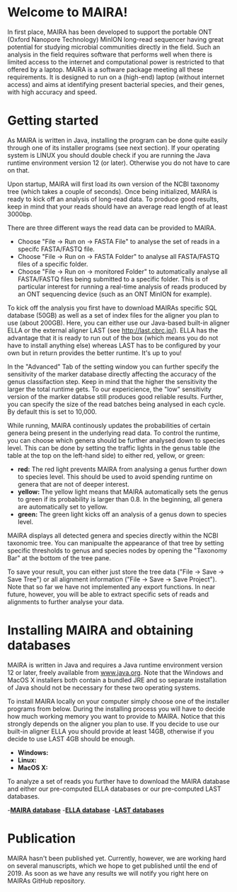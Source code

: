 # Welcome to MAIRA!

In first place, MAIRA has been developed to support the portable ONT (Oxford Nanopore Technology) MinION long-read sequencer having great potential for studying microbial communities directly in the field. Such an analysis in the field requires software that performs well when there is limited access to the internet and computational power is restricted to that offered by a laptop. MAIRA is a software package meeting all these requirements. It is designed to run on a (high-end) laptop (without internet access) and aims at identifying present bacterial species, and their genes, with high accuracy and speed.

# Getting started

As MAIRA is written in Java, installing the program can be done quite easily through one of its installer programs (see next section). If your operating system is LINUX you should double check if you are running the Java runtime environment version 12 (or later). Otherwise you do not have to care on that.

Upon startup, MAIRA will first load its own version of the NCBI taxonomy tree (which takes a couple of seconds). Once being initialized, MAIRA is ready to kick off an analysis of long-read data. To produce good results, keep in mind that your reads should have an average read length of at least 3000bp. 

There are three different ways the read data can be provided to MAIRA. 
- Choose "File -> Run on -> FASTA File" to analyse the set of reads in a specifc FASTA/FASTQ file. 
- Choose "File -> Run on -> FASTA Folder" to analyse all FASTA/FASTQ files of a specific folder.
- Choose "File -> Run on -> monitored Folder" to automatically analyse all FASTA/FASTQ files being submitted to a specific folder. This is of particular interest for running a real-time analysis of reads produced by an ONT sequencing device (such as an ONT MinION for example).

To kick off the analysis you first have to download MAIRAs specific SQL database (50GB) as well as a set of index files for the aligner you plan to use (about 200GB).  Here, you can either use our Java-based built-in aligner ELLA or the external aligner LAST (see http://last.cbrc.jp/). ELLA has the advantage that it is ready to run out of the box (which means you do not have to install anything else) whereas LAST has to be configured by your own but in return provides the better runtime. It's up to you!

In the "Advanced" Tab of the setting window you can further specify the sensitivity of the marker database directly affecting the accuracy of the genus classifaction step. Keep in mind that the higher the sensitivity the larger the total runtime gets. To our expericience, the "low" sensitivity version of the marker databse still produces good reliable results. Further, you can specify the size of the read batches being analysed in each cycle. By default this is set to 10,000.

While running, MAIRA continously updates the probabilities of certain genera being present in the underlying read data. To control the runtime, you can choose which genera should be further analysed down to species level. This can be done by setting the traffic lights in the genus table (the table at the top on the left-hand side) to either red, yellow, or green:

- **red:** The red light prevents MAIRA from analysing a genus further down to species level. This should be used to avoid spending runtime on genera that are not of deeper interest.
-  **yellow:** The yellow light means that MAIRA automatically sets the genus to green if its probability is larger than 0.8. In the beginning, all genera are automatically set to yellow.
- **green:** The green light kicks off an analysis of a genus down to species level. 

MAIRA displays all detected genera and species directly within the NCBI taxonomic tree. You can manipualte the appearance of that tree by setting specific thresholds to genus and species nodes by opening the "Taxonomy Bar" at the bottom of the tree pane.

To save your result, you can either just store the tree data ("File -> Save -> Save Tree") or all alignment information ("File -> Save -> Save Project"). Note that so far we have not implemented any export functions. In near future, however, you will be able to extract specific sets of reads and alignments to further analyse your data. 

# Installing MAIRA and obtaining databases

MAIRA is written in Java and requires a Java runtime environment version 12 or later, freely available from www.java.org. Note that the Windows and MacOS X installers both contain a bundled JRE and so separate installation of Java should not be necessary for these two operating systems.

To install MAIRA locally on your computer simply choose one of the installer programs from below. During the installing process you will have to decide how much working memory you want to provide to MAIRA. Notice that this strongly depends on the aligner you plan to use. If you decide to use our built-in aligner ELLA you should provide at least 14GB, otherwise if you decide to use LAST 4GB should be enough.

- **Windows:** 
- **Linux:**
- **MacOS X:**  

To analyze a set of reads you further have to download the MAIRA database and either our pre-computed ELLA databases or our pre-computed LAST databases.

-**[MAIRA database](http://maira.informatik.uni-tuebingen.de/maira/web_archive/maira.db)**
-**[ELLA database](http://maira.informatik.uni-tuebingen.de/maira/web_archive/ella_aligner_db.zip)**
-**[LAST databases](http://maira.informatik.uni-tuebingen.de/maira/web_archive/last_aligner_db.zip)**

# Publication

MAIRA hasn't been published yet. Currently, however, we are working hard on several manuscripts, which we hope to get published until the end of 2019. As soon as we have any results we will notify you right here on MAIRAs GitHub repository.

